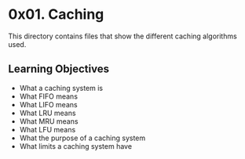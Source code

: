 # 0x01. Caching

This directory contains files that show the different caching algorithms used.

## Learning Objectives

* What a caching system is
* What FIFO means
* What LIFO means
* What LRU means
* What MRU means
* What LFU means
* What the purpose of a caching system
* What limits a caching system have

